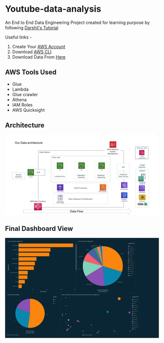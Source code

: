 # Youtube-data-analysis

An End to End Data Engineering Project created for learning purpose by following [Darshil's Tutorial](https://youtu.be/yZKJFKu49Dk)

Useful links - 
1. Create Your [AWS Account](https://www.youtube.com/redirect?event=video_description&redir_token=QUFFLUhqbWlMN3Z0OXQwNE9oRzFXUXF0di1LYnZ0c1M4d3xBQ3Jtc0ttTWp4Y1oxT21RNE5VNjBUVXBGZmVncXBQSFgtR1Ezajk2dDBTc0JPQnRvOEV0ampTcTZTVGZRcllrVlVXc3RDQVNwSDVuWkpiczl1S1lnT3NtdXMzM2t4RGhYeFhEUTNUZ1N5N1pBUE1NR1gyTTJIaw&q=https%3A%2F%2Faws.amazon.com%2Fpremiumsupport%2Fknowledge-center%2Fcreate-and-activate-aws-account%2F&v=yZKJFKu49Dk)
2. Download [AWS CLI](https://www.youtube.com/redirect?event=video_description&redir_token=QUFFLUhqblpIZFdkRHo5QXlFc1ZXd0l6THNpN09HTVRQd3xBQ3Jtc0ttQ1UzSTF2WUdja3JrTmt2LVR5aTN3d1o0dEpxd3VVdnJfNmxPc2tkYURoaXhsOTFnZ3dDNFlySk5lT1hheGViMEVVcWk3cGsxNDdrb19oWGhHSU1rSG9MbzgwZnNrY3lYMzFnbUhkZUFKTEVEQi1jdw&q=https%3A%2F%2Faws.amazon.com%2Fcli%2F&v=yZKJFKu49Dk)
3. Download Data From [Here](https://www.youtube.com/redirect?event=video_description&redir_token=QUFFLUhqbTM3WDg0Y3JVajlBRVl6Q3oxSldNaWY2ZDdJQXxBQ3Jtc0tuNjd6SWJhTXpvREgzUzl0M2V5a1NoWXZQX09FcUZ2Y2kzWlBHR3RBWnVxbi1TdTdWdzZiVURNYlJWUTU5QVpuWWRsZ1Z6allFWk9ic05wd2tzbmdNMWtORjJub1BJN3hFQldwQ0kta0lLV0ZhYnhLSQ&q=https%3A%2F%2Fwww.kaggle.com%2Fdatasnaek%2Fyoutube-new&v=yZKJFKu49Dk)

## AWS Tools Used

- Glue
- Lambda
- Glue crawler
- Athena
- IAM Roles
- AWS Quicksight

## Architecture

![architecture](./architecture.png)

## Final Dashboard View

![dashboard view](./dashboard.png)